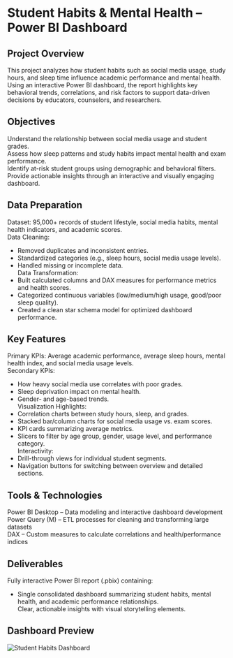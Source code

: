 
# Student Habits & Mental Health – Power BI Dashboard

## Project Overview
This project analyzes how student habits such as social media usage, study hours, and sleep time influence academic performance and mental health. Using an interactive Power BI dashboard, the report highlights key behavioral trends, correlations, and risk factors to support data-driven decisions by educators, counselors, and researchers.

## Objectives
Understand the relationship between social media usage and student grades.  
Assess how sleep patterns and study habits impact mental health and exam performance.  
Identify at-risk student groups using demographic and behavioral filters.  
Provide actionable insights through an interactive and visually engaging dashboard.  

## Data Preparation
Dataset: 95,000+ records of student lifestyle, social media habits, mental health indicators, and academic scores.  
Data Cleaning:  
- Removed duplicates and inconsistent entries.  
- Standardized categories (e.g., sleep hours, social media usage levels).  
- Handled missing or incomplete data.  
Data Transformation:  
- Built calculated columns and DAX measures for performance metrics and health scores.  
- Categorized continuous variables (low/medium/high usage, good/poor sleep quality).  
- Created a clean star schema model for optimized dashboard performance.  

## Key Features
Primary KPIs: Average academic performance, average sleep hours, mental health index, and social media usage levels.  
Secondary KPIs:  
- How heavy social media use correlates with poor grades.  
- Sleep deprivation impact on mental health.  
- Gender- and age-based trends.  
Visualization Highlights:  
- Correlation charts between study hours, sleep, and grades.  
- Stacked bar/column charts for social media usage vs. exam scores.  
- KPI cards summarizing average metrics.  
- Slicers to filter by age group, gender, usage level, and performance category.  
Interactivity:  
- Drill-through views for individual student segments.  
- Navigation buttons for switching between overview and detailed sections.  

## Tools & Technologies
Power BI Desktop – Data modeling and interactive dashboard development  
Power Query (M) – ETL processes for cleaning and transforming large datasets  
DAX – Custom measures to calculate correlations and health/performance indices  

## Deliverables
Fully interactive Power BI report (.pbix) containing:  
- Single consolidated dashboard summarizing student habits, mental health, and academic performance relationships.  
Clear, actionable insights with visual storytelling elements.

## Dashboard Preview


![Student Habits Dashboard](studentshabits.PNG)
